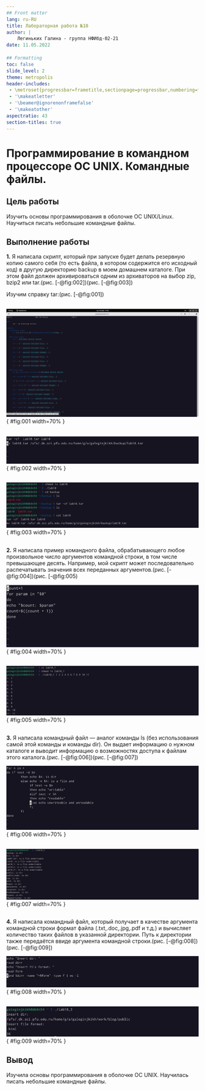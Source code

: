```yaml
---
## Front matter
lang: ru-RU
title: Лабораторная работа №10
author: |
    Легиньких Галина - группа НФИбд-02-21
date: 11.05.2022

## Formatting
toc: false
slide_level: 2
theme: metropolis
header-includes: 
 - \metroset{progressbar=frametitle,sectionpage=progressbar,numbering=fraction}
 - '\makeatletter'
 - '\beamer@ignorenonframefalse'
 - '\makeatother'
aspectratio: 43
section-titles: true
---
```

# Программирование в командном процессоре ОС UNIX. Командные файлы.

## Цель работы

Изучить основы программирования в оболочке ОС UNIX/Linux. Научиться писать небольшие командные файлы.

## Выполнение работы

**1.** Я написала скрипт, который при запуске будет делать резервную копию самого себя (то есть файла, в котором содержится его исходный код) в другую директорию backup в моем домашнем каталоге. При этом файл должен архивироваться одним из архиваторов на выбор zip, bzip2 или tar.(рис. [-@fig:002])(рис. [-@fig:003])

Изучим справку tar:(рис. [-@fig:001])

##

![man tar](image/1.png){ #fig:001 width=70% }

##

![Cкрипт 1](image/2.png){ #fig:002 width=70% }

##

![Работа скрипт 1](image/3.png){ #fig:003 width=70% }

##

**2.** Я написала пример командного файла, обрабатывающего любое произвольное число аргументов командной строки, в том числе превышающее десять. Например, мой скрипт может последовательно распечатывать значения всех переданных аргументов.(рис. [-@fig:004])(рис. [-@fig:005)

![Cкрипт 2](image/4.png){ #fig:004 width=70% }

##

![Работа скрипта 2](image/5.png){ #fig:005 width=70% }

##

**3.** Я написала командный файл — аналог команды ls (без использования самой этой команды и команды dir). Он выдает информацию о нужном каталоге и выводит информацию о возможностях доступа к файлам этого каталога.(рис. [-@fig:006])(рис. [-@fig:007])

![Cкрипт 3](image/6.png){ #fig:006 width=70% }

##

![Работа скрипта 3](image/7.png){ #fig:007 width=70% }

##

**4.** Я написала командный файл, который получает в качестве аргумента командной строки формат файла (.txt,.doc,.jpg,.pdf и т.д.) и вычисляет количество таких файлов в указанной директории. Путь к директории также передаётся ввиде аргумента командной строки.(рис. [-@fig:008])(рис. [-@fig:009])

![Скрипт 4](image/8.png){ #fig:008 width=70% }

##

![Работа скрипта 4](image/9.png){ #fig:009 width=70% }

## Вывод

Изучила основы программирования в оболочке ОС UNIX. Научилась писать небольшие командные файлы.
